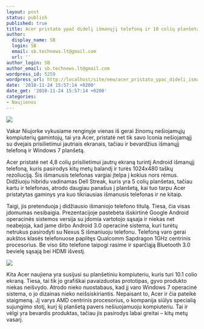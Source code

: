 ```yaml
---
layout: post
status: publish
published: true
title: Acer pristato ypač didelį išmanųjį telefoną ir 10 colių planšetą
author:
  display_name: SB
  login: SB
  email: sb.technews.lt@gmail.com
  url: ''
author_login: SB
author_email: sb.technews.lt@gmail.com
wordpress_id: 5259
wordpress_url: http://localhost/site/new/acer_pristato_ypac_dideli_ismanuji_telefona_ir_10_coliu_planseta/
date: '2010-11-24 15:57:14 +0200'
date_gmt: '2010-11-24 15:57:14 +0200'
categories:
- Naujienos
---
```

<div class="imgright"><img src="http://www.part.lt/img/c02df97ec29728de49af2129bf850cfc499.jpg"  /></div>
<p>Vakar Niujorke vykusiame renginyje vienas iš gerai žinomų nešiojamųjų kompiuterių gamintojų, tai yra Acer, pristatė net tik savo Iconia nešiojamąjį su dvejais prisilietimui jautriais ekranais, tačiau ir bevardžius išmanųjį telefoną ir Windows 7 planšetą.</p>
<p>Acer pristatė net 4,8 colių prisilietimui jautrų ekraną turintį Android išmanųjį telefoną, kuris pasirodys kitų metų balandį ir turės 1024x480 taškų rezoliuciją. Šis išmanusis telefonas vargiai įtelpa į kokius nors rėmus. Didžiuoju hibridu vadinamas Dell Streak, kuris yra 5 colių planšetas, tačiau kartu ir telefonas, atrodo daugiau panašus į planšetą, kai tuo tarpu Acer pristatytas gaminys yra kuo tikriausias išmanusis telefonas ir ne kitaip.</p>
<p>Taigi, jis pretenduoja į didžiausio išmaniojo telefono titulą. Tiesa, čia visas įdomumas nesibaigia. Prezentacijoje pastebėta išskirtinė Google Android operacinės sistemos versija su įdomia vartotojo sąsaja ir niekas net neabejoja, kad jame dirbo Android 3.0 operacinė sistema, kuri turėtų netrukus pasirodyti su Nexus S išmaniuoju telefonu. Telefoną varo gerai aukštos klasės telefonuose paplitęs Qualcomm Sapdragon 1GHz centrinis procesorius. Be viso šito telefone taipogi rasime ir sparčiąją Bluetooth 3.0 bevielę sąsają bei HDMI išvestį.</p>
<p><img src="http://www.part.lt/img/170d866e4f9564025bb56b3cd5287f54743.jpg" /></p>
<p>Kita Acer naujiena yra susijusi su planšetiniu kompiuteriu, kuris turi 10.1 colio ekraną. Tiesa, tai tik jo grafiškai pavaizduotas prototipas, gyvo produkto niekas neišvydo. Atrodo nieko nuostabaus, kad jį varo Windows 7 operacinė sistema, o jo dizainas nieko neišsiskiriantis. Nepaisant to, Acer ir čia pateikė staigmeną. Jį varys AMD centrinis procesorius, o kompanija siūlys specialią sujungimo stotį, kurį šį planšetą pavers nešiuojamuoju kompiuteriu. Tai ir vėlgi yra bevardis produktas, tačiau jis pasirodys labai greitai – kitų metų vasarį.<br /></p>
